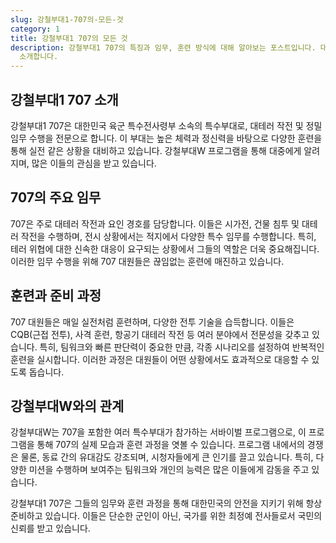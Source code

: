 ```yaml
---
slug: 강철부대1-707의-모든-것
category: 1
title: 강철부대1 707의 모든 것
description: 강철부대1 707의 특징과 임무, 훈련 방식에 대해 알아보는 포스트입니다. 대한민국의 대테러 특수부대인 707의 모든 것을
  소개합니다.
---
```


## 강철부대1 707 소개

강철부대1 707은 대한민국 육군 특수전사령부 소속의 특수부대로, 대테러 작전 및 정밀 임무 수행을 전문으로 합니다. 이 부대는 높은 체력과 정신력을 바탕으로 다양한 훈련을 통해 실전 같은 상황을 대비하고 있습니다. 강철부대W 프로그램을 통해 대중에게 알려지며, 많은 이들의 관심을 받고 있습니다.

## 707의 주요 임무

707은 주로 대테러 작전과 요인 경호를 담당합니다. 이들은 시가전, 건물 침투 및 대테러 작전을 수행하며, 전시 상황에서는 적지에서 다양한 특수 임무를 수행합니다. 특히, 테러 위협에 대한 신속한 대응이 요구되는 상황에서 그들의 역할은 더욱 중요해집니다. 이러한 임무 수행을 위해 707 대원들은 끊임없는 훈련에 매진하고 있습니다.

## 훈련과 준비 과정

707 대원들은 매일 실전처럼 훈련하며, 다양한 전투 기술을 습득합니다. 이들은 CQB(근접 전투), 사격 훈련, 항공기 대테러 작전 등 여러 분야에서 전문성을 갖추고 있습니다. 특히, 팀워크와 빠른 판단력이 중요한 만큼, 각종 시나리오를 설정하여 반복적인 훈련을 실시합니다. 이러한 과정은 대원들이 어떤 상황에서도 효과적으로 대응할 수 있도록 돕습니다.

## 강철부대W와의 관계

강철부대W는 707을 포함한 여러 특수부대가 참가하는 서바이벌 프로그램으로, 이 프로그램을 통해 707의 실제 모습과 훈련 과정을 엿볼 수 있습니다. 프로그램 내에서의 경쟁은 물론, 동료 간의 유대감도 강조되며, 시청자들에게 큰 인기를 끌고 있습니다. 특히, 다양한 미션을 수행하며 보여주는 팀워크와 개인의 능력은 많은 이들에게 감동을 주고 있습니다.

강철부대1 707은 그들의 임무와 훈련 과정을 통해 대한민국의 안전을 지키기 위해 항상 준비하고 있습니다. 이들은 단순한 군인이 아닌, 국가를 위한 최정예 전사들로서 국민의 신뢰를 받고 있습니다.